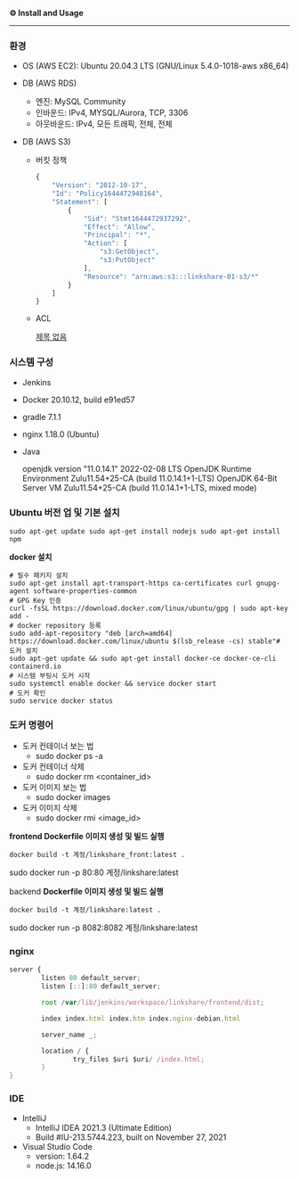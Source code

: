 ****⚙️ Install and Usage****

---

### 환경

- OS (AWS EC2): Ubuntu 20.04.3 LTS (GNU/Linux 5.4.0-1018-aws x86_64)

- DB (AWS RDS)

  - 엔진: MySQL Community
  - 인바운드: IPv4, MYSQL/Aurora, TCP, 3306
  - 아웃바운드: IPv4, 모든 트래픽, 전체, 전체

- DB (AWS S3)

  - 버킷 정책

    ```jsx
    {
        "Version": "2012-10-17",
        "Id": "Policy1644472948164",
        "Statement": [
            {
                "Sid": "Stmt1644472937292",
                "Effect": "Allow",
                "Principal": "*",
                "Action": [
                    "s3:GetObject",
                    "s3:PutObject"
                ],
                "Resource": "arn:aws:s3:::linkshare-01-s3/*"
            }
        ]
    }
    ```

  - ACL

    [제목 없음](https://www.notion.so/137845ca0bbd4440bb9f67151e5b0bea)

### 시스템 구성

- Jenkins

- Docker 20.10.12, build e91ed57

- gradle 7.1.1

- nginx 1.18.0 (Ubuntu)

- Java

  openjdk version "11.0.14.1" 2022-02-08 LTS
  OpenJDK Runtime Environment Zulu11.54+25-CA (build 11.0.14.1+1-LTS)
  OpenJDK 64-Bit Server VM Zulu11.54+25-CA (build 11.0.14.1+1-LTS, mixed mode)

### **Ubuntu 버전 업 및 기본 설치**

`sudo apt-get update
sudo apt-get install nodejs
sudo apt-get install npm`

****docker 설치****

```
# 필수 패키지 설치
sudo apt-get install apt-transport-https ca-certificates curl gnupg-agent software-properties-common
# GPG Key 인증
curl -fsSL https://download.docker.com/linux/ubuntu/gpg | sudo apt-key add -
# docker repository 등록
sudo add-apt-repository "deb [arch=amd64] https://download.docker.com/linux/ubuntu $(lsb_release -cs) stable"# 도커 설치
sudo apt-get update && sudo apt-get install docker-ce docker-ce-cli containerd.io
# 시스템 부팅시 도커 시작
sudo systemctl enable docker && service docker start
# 도커 확인
sudo service docker status
```

### **도커 명령어**

- 도커 컨테이너 보는 법
  - sudo docker ps -a
- 도커 컨테이너 삭제
  - sudo docker rm <container_id>
- 도커 이미지 보는 법
  - sudo docker images
- 도커 이미지 삭제
  - sudo docker rmi <image_id>

****frontend Dockerfile 이미지 생성 및 빌드 실행****

`docker build -t 계정/linkshare_front:latest .`

sudo docker run -p 80:80 계정/linkshare:latest

backend ****Dockerfile 이미지 생성 및 빌드 실행****

`docker build -t 계정/linkshare:latest .`

sudo docker run -p 8082:8082 계정/linkshare:latest

### nginx

```jsx
server {
        listen 80 default_server;
        listen [::]:80 default_server;

        root /var/lib/jenkins/workspace/linkshare/frontend/dist;

        index index.html index.htm index.nginx-debian.html

        server_name _;

        location / {
                try_files $uri $uri/ /index.html;
        }
}
```

### IDE

- IntelliJ
  - IntelliJ IDEA 2021.3 (Ultimate Edition)
  - Build #IU-213.5744.223, built on November 27, 2021
- Visual Studio Code
  - version: 1.64.2
  - node.js: 14.16.0
